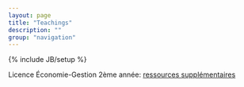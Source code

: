 ```yaml
---
layout: page
title: "Teachings"
description: ""
group: "navigation"
---
```

{% include JB/setup %}

Licence Économie-Gestion 2ème année: [ressources supplémentaires](http://minus.com/mbzoVJWhT5fT3s "Aller sur minus.com")
